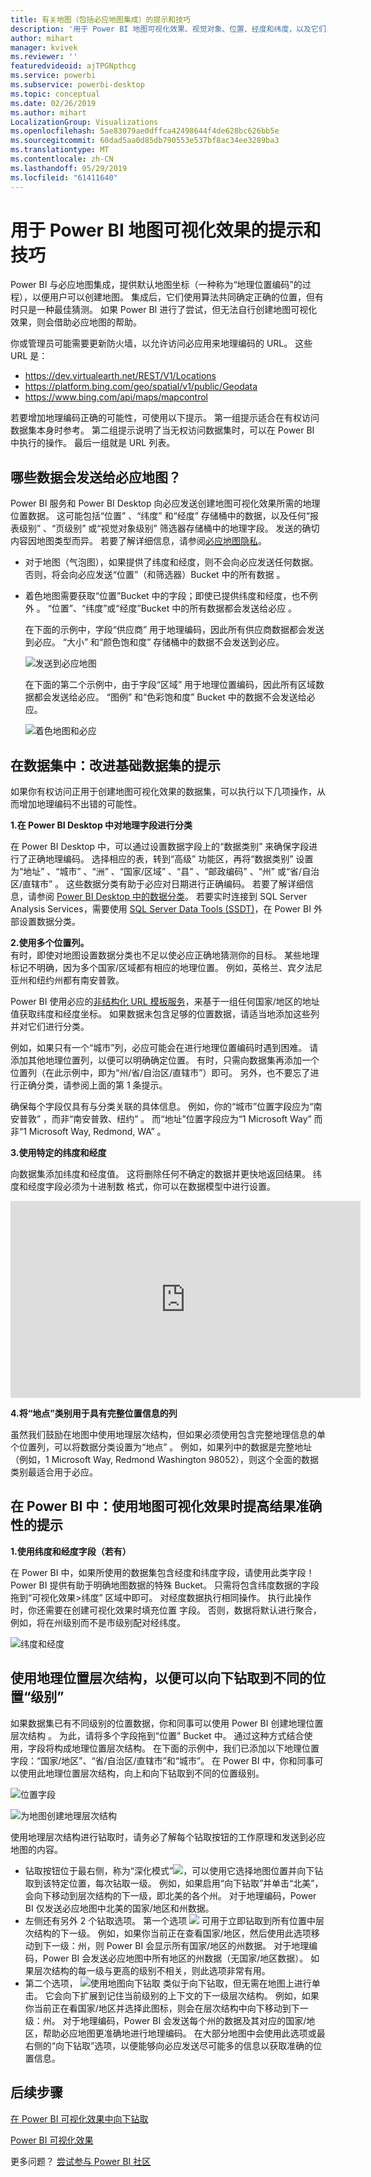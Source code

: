 ```yaml
---
title: 有关地图（包括必应地图集成）的提示和技巧
description: '用于 Power BI 地图可视化效果、视觉对象、位置、经度和纬度，以及它们如何使用必应地图的提示和技巧。 '
author: mihart
manager: kvivek
ms.reviewer: ''
featuredvideoid: ajTPGNpthcg
ms.service: powerbi
ms.subservice: powerbi-desktop
ms.topic: conceptual
ms.date: 02/26/2019
ms.author: mihart
LocalizationGroup: Visualizations
ms.openlocfilehash: 5ae83079ae0dffca42498644f4de628bc626bb5e
ms.sourcegitcommit: 60dad5aa0d85db790553e537bf8ac34ee3289ba3
ms.translationtype: MT
ms.contentlocale: zh-CN
ms.lasthandoff: 05/29/2019
ms.locfileid: "61411640"
---
```

# <a name="tips-and-tricks-for-power-bi-map-visualizations"></a>用于 Power BI 地图可视化效果的提示和技巧
Power BI 与必应地图集成，提供默认地图坐标（一种称为“地理位置编码”的过程），以便用户可以创建地图。 集成后，它们使用算法共同确定正确的位置，但有时只是一种最佳猜测。 如果 Power BI 进行了尝试，但无法自行创建地图可视化效果，则会借助必应地图的帮助。 

你或管理员可能需要更新防火墙，以允许访问必应用来地理编码的 URL。  这些 URL 是：
* https://dev.virtualearth.net/REST/V1/Locations
* https://platform.bing.com/geo/spatial/v1/public/Geodata
* https://www.bing.com/api/maps/mapcontrol

若要增加地理编码正确的可能性，可使用以下提示。 第一组提示适合在有权访问数据集本身时参考。 第二组提示说明了当无权访问数据集时，可以在 Power BI 中执行的操作。 最后一组就是 URL 列表。

## <a name="what-is-sent-to-bing-maps"></a>哪些数据会发送给必应地图？
Power BI 服务和 Power BI Desktop 向必应发送创建地图可视化效果所需的地理位置数据。 这可能包括“位置”  、“纬度”  和“经度”  存储桶中的数据，以及任何“报表级别”  、“页级别”  或“视觉对象级别”  筛选器存储桶中的地理字段。 发送的确切内容因地图类型而异。 若要了解详细信息，请参阅[必应地图隐私](https://go.microsoft.com/fwlink/?LinkID=248686)。

* 对于地图（气泡图），如果提供了纬度和经度，则不会向必应发送任何数据。 否则，将会向必应发送“位置”（和筛选器）Bucket 中的所有数据  。     
* 着色地图需要获取“位置”Bucket 中的字段；即使已提供纬度和经度，也不例外  。 “位置”、“纬度”或“经度”Bucket 中的所有数据都会发送给必应    。
  
    在下面的示例中，字段“供应商”  用于地理编码，因此所有供应商数据都会发送到必应。 “大小”  和“颜色饱和度”  存储桶中的数据不会发送到必应。
  
    ![发送到必应地图](./media/power-bi-map-tips-and-tricks/power-bi-sent-to-bing-new.png)
  
    在下面的第二个示例中，由于字段“区域”  用于地理位置编码，因此所有区域数据都会发送给必应。 “图例”  和“色彩饱和度”  Bucket 中的数据不会发送给必应。
  
    ![着色地图和必应](./media/power-bi-map-tips-and-tricks/power-bi-filled-map.png)

## <a name="in-the-dataset-tips-to-improve-the-underlying-dataset"></a>在数据集中：改进基础数据集的提示
如果你有权访问正用于创建地图可视化效果的数据集，可以执行以下几项操作，从而增加地理编码不出错的可能性。

**1.在 Power BI Desktop 中对地理字段进行分类**

在 Power BI Desktop 中，可以通过设置数据字段上的“数据类别”  来确保字段进行了正确地理编码。 选择相应的表，转到“高级”  功能区，再将“数据类别”  设置为“地址”  、“城市”  、“洲”  、“国家/区域”  、“县”  、“邮政编码”  、“州”  或“省/自治区/直辖市”  。 这些数据分类有助于必应对日期进行正确编码。 若要了解详细信息，请参阅 [Power BI Desktop 中的数据分类](../desktop-data-categorization.md)。 若要实时连接到 SQL Server Analysis Services，需要使用 [SQL Server Data Tools (SSDT)](https://docs.microsoft.com/sql/ssdt/download-sql-server-data-tools-ssdt)，在 Power BI 外部设置数据分类。

**2.使用多个位置列。**     
 有时，即使对地图设置数据分类也不足以使必应正确地猜测你的目标。 某些地理标记不明确，因为多个国家/区域都有相应的地理位置。 例如，英格兰、宾夕法尼亚州和纽约州都有南安普敦。

Power BI 使用必应的[非结构化 URL 模板服务](https://msdn.microsoft.com/library/ff701714.aspx)，来基于一组任何国家/地区的地址值获取纬度和经度坐标。 如果数据未包含足够的位置数据，请适当地添加这些列并对它们进行分类。

 例如，如果只有一个“城市”列，必应可能会在进行地理位置编码时遇到困难。 请添加其他地理位置列，以便可以明确确定位置。  有时，只需向数据集再添加一个位置列（在此示例中，即为“州/省/自治区/直辖市”）即可。 另外，也不要忘了进行正确分类，请参阅上面的第 1 条提示。

确保每个字段仅具有与分类关联的具体信息。  例如，你的“城市”位置字段应为“南安普敦”  ，而非“南安普敦、纽约”  。  而“地址”位置字段应为“1 Microsoft Way”  而非“1 Microsoft Way, Redmond, WA”  。

**3.使用特定的纬度和经度**

向数据集添加纬度和经度值。 这将删除任何不确定的数据并更快地返回结果。 纬度和经度字段必须为十进制数  格式，你可以在数据模型中进行设置。

<iframe width="560" height="315" src="https://www.youtube.com/embed/ajTPGNpthcg" frameborder="0" allowfullscreen></iframe>

**4.将“地点”类别用于具有完整位置信息的列**

虽然我们鼓励在地图中使用地理层次结构，但如果必须使用包含完整地理信息的单个位置列，可以将数据分类设置为“地点”  。 例如，如果列中的数据是完整地址（例如，1 Microsoft Way, Redmond Washington 98052），则这个全面的数据类别最适合用于必应。 

## <a name="in-power-bi-tips-to-get-better-results-when-using-map-visualizations"></a>在 Power BI 中：使用地图可视化效果时提高结果准确性的提示
**1.使用纬度和经度字段（若有）**

在 Power BI 中，如果所使用的数据集包含经度和纬度字段，请使用此类字段！  Power BI 提供有助于明确地图数据的特殊 Bucket。 只需将包含纬度数据的字段拖到“可视化效果>纬度”  区域中即可。  对经度数据执行相同操作。 执行此操作时，你还需要在创建可视化效果时填充位置  字段。 否则，数据将默认进行聚合，例如，将在州级别而不是市级别配对经纬度。

![纬度和经度](./media/power-bi-map-tips-and-tricks/pbi_latitude.png) 

## <a name="use-geo-hierarchies-so-you-can-drill-down-to-different-levels-of-location"></a>使用地理位置层次结构，以便可以向下钻取到不同的位置“级别”
如果数据集已有不同级别的位置数据，你和同事可以使用 Power BI 创建地理位置层次结构  。 为此，请将多个字段拖到“位置”  Bucket 中。 通过这种方式结合使用，字段将构成地理位置层次结构。 在下面的示例中，我们已添加以下地理位置字段：“国家/地区”、“省/自治区/直辖市”和“城市”。 在 Power BI 中，你和同事可以使用此地理位置层次结构，向上和向下钻取到不同的位置级别。

  ![位置字段](./media/power-bi-map-tips-and-tricks/power-bi-hierarchy.png)

   ![为地图创建地理层次结构](./media/power-bi-map-tips-and-tricks/power-bi-geo.gif)

使用地理层次结构进行钻取时，请务必了解每个钻取按钮的工作原理和发送到必应地图的内容。 

* 钻取按钮位于最右侧，称为“深化模式”![](media/power-bi-map-tips-and-tricks/power-bi-drill-down.png)，可以使用它选择地图位置并向下钻取到该特定位置，每次钻取一级。 例如，如果启用“向下钻取”并单击“北美”，会向下移动到层次结构的下一级，即北美的各个州。 对于地理编码，Power BI 仅发送必应地图中北美的国家/地区和州数据。  
* 左侧还有另外 2 个钻取选项。 第一个选项 ![](media/power-bi-map-tips-and-tricks/power-bi-drill-down2.png) 可用于立即钻取到所有位置中层次结构的下一级。 例如，如果你当前正在查看国家/地区，然后使用此选项移动到下一级：州，则 Power BI 会显示所有国家/地区的州数据。 对于地理编码，Power BI 会发送必应地图中所有地区的州数据（无国家/地区数据）。 如果层次结构的每一级与更高的级别不相关，则此选项非常有用。 
* 第二个选项， ![使用地图向下钻取](./media/power-bi-map-tips-and-tricks/power-bi-drill-down3.png) 类似于向下钻取，但无需在地图上进行单击。  它会向下扩展到记住当前级别的上下文的下一级层次结构。 例如，如果你当前正在看国家/地区并选择此图标，则会在层次结构中向下移动到下一级：州。 对于地理编码，Power BI 会发送每个州的数据及其对应的国家/地区，帮助必应地图更准确地进行地理编码。 在大部分地图中会使用此选项或最右侧的“向下钻取”选项，以便能够向必应发送尽可能多的信息以获取准确的位置信息。 

## <a name="next-steps"></a>后续步骤
[在 Power BI 可视化效果中向下钻取](../consumer/end-user-drill.md)

[Power BI 可视化效果](power-bi-report-visualizations.md)

更多问题？ [尝试参与 Power BI 社区](http://community.powerbi.com/)

